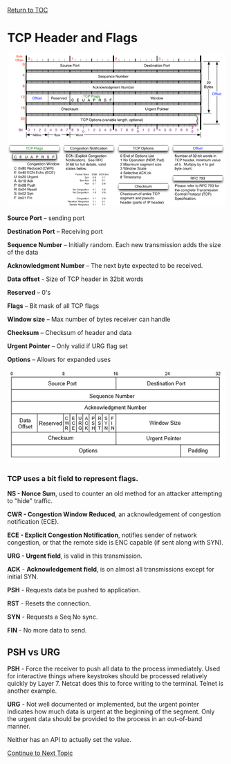 <a href="https://github.com/CyberTrainingUSAF/08-Network-Programming/blob/master/00-Table-of-Contents.md" > Return to TOC </a>

# TCP Header and Flags

![TCP Header](../.gitbook/assets/mjb-tcp-header-800x564.png)

**Source Port** – sending port

**Destination Port** – Receiving port

**Sequence Number** – Initially random. Each new transmission adds the size of the data

**Acknowledgment Number** – The next byte expected to be received.

**Data offset** - Size of TCP header in 32bit words

**Reserved** – 0's

**Flags** – Bit mask of all TCP flags

**Window size** – Max number of bytes receiver can handle

**Checksum** – Checksum of header and data

**Urgent Pointer** – Only valid if URG flag set

**Options** – Allows for expanded uses

![](../.gitbook/assets/tcphead.PNG)

### TCP uses a bit field to represent flags.

**NS - Nonce Sum**, used to counter an old method for an attacker attempting to "hide" traffic.

**CWR - Congestion Window Reduced**, an acknowledgement of congestion notification \(ECE\).

**ECE - Explicit Congestion Notification**, notifies sender of network congestion, or that the remote side is ENC capable \(if sent along with SYN\).

**URG - Urgent field**, is valid in this transmission.

**ACK** - **Acknowledgement field**, is on almost all transmissions except for initial SYN.

**PSH** - Requests data be pushed to application.

**RST** - Resets the connection.

**SYN** - Requests a Seq No sync.

**FIN** - No more data to send.

## PSH vs URG

**PSH** - Force the receiver to push all data to the process immediately. Used for interactive things where keystrokes should be processed relatively quickly by Layer 7. Netcat does this to force writing to the terminal. Telnet is another example.

**URG** - Not well documented or implemented, but the urgent pointer indicates how much data is urgent at the beginning of the segment. Only the urgent data should be provided to the process in an out-of-band manner.

Neither has an API to actually set the value.

<a href="https://github.com/CyberTrainingUSAF/08-Network-Programming/blob/master/00-Table-of-Contents.md" > Continue to Next Topic </a>
